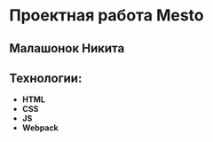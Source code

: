 # Проектная работа Mesto

## Малашонок Никита

## Технологии:

- **HTML**
- **CSS**
- **JS**
- **Webpack**
